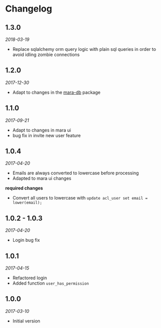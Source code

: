 # Changelog

## 1.3.0
*2018-03-19*

- Replace sqlalchemy orm query logic with plain sql queries in order to avoid idling zombie connections
 

## 1.2.0
*2017-12-30*

- Adapt to changes in the [mara-db](https://github.com/mara/mara-db) package


## 1.1.0 
*2017-09-21*

- Adapt to changes in mara ui
- bug fix in invite new user feature


## 1.0.4 
*2017-04-20*

- Emails are always converted to lowercase before processing
- Adapted to mara ui changes

**required changes**

- Convert all users to lowercase with `update acl_user set email = lower(email);`


## 1.0.2 - 1.0.3
*2017-04-20*

- Login bug fix


## 1.0.1
*2017-04-15*

- Refactored login 
- Added function `user_has_permission`

## 1.0.0 
*2017-03-10* 

- Initial version

